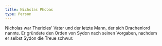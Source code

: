 ```yaml
---
title: Nicholas Phobas
type: Person
---
```


Nicholas war Thericles' Vater und der letzte Mann, der sich Drachenlord nannte. Er gründete den Orden von Sydon nach seinen Vorgaben, nachdem er selbst Sydon die Treue schwur.
